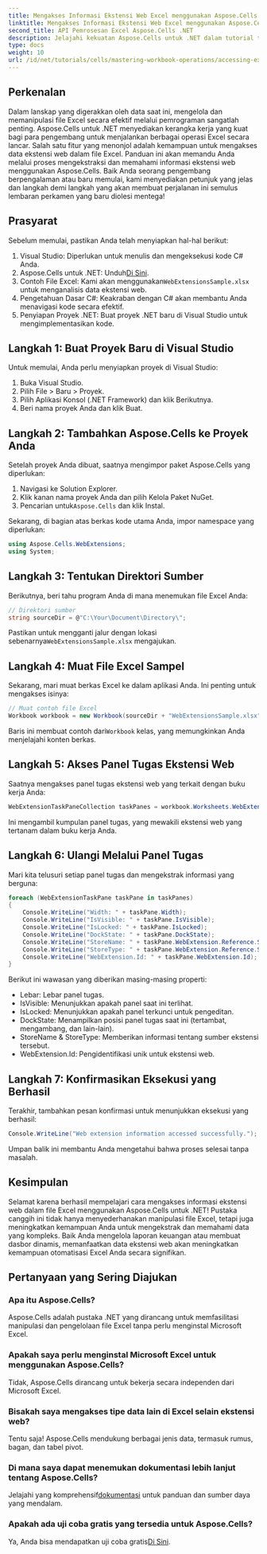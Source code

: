```yaml
---
title: Mengakses Informasi Ekstensi Web Excel menggunakan Aspose.Cells
linktitle: Mengakses Informasi Ekstensi Web Excel menggunakan Aspose.Cells
second_title: API Pemrosesan Excel Aspose.Cells .NET
description: Jelajahi kekuatan Aspose.Cells untuk .NET dalam tutorial terperinci ini di mana Anda akan mempelajari cara mengakses dan memanipulasi data ekstensi web secara terprogram dalam file Excel.
type: docs
weight: 10
url: /id/net/tutorials/cells/mastering-workbook-operations/accessing-excel-web-extension-information/
---
```

## Perkenalan

Dalam lanskap yang digerakkan oleh data saat ini, mengelola dan memanipulasi file Excel secara efektif melalui pemrograman sangatlah penting. Aspose.Cells untuk .NET menyediakan kerangka kerja yang kuat bagi para pengembang untuk menjalankan berbagai operasi Excel secara lancar. Salah satu fitur yang menonjol adalah kemampuan untuk mengakses data ekstensi web dalam file Excel. Panduan ini akan memandu Anda melalui proses mengekstraksi dan memahami informasi ekstensi web menggunakan Aspose.Cells. Baik Anda seorang pengembang berpengalaman atau baru memulai, kami menyediakan petunjuk yang jelas dan langkah demi langkah yang akan membuat perjalanan ini semulus lembaran perkamen yang baru diolesi mentega!

## Prasyarat

Sebelum memulai, pastikan Anda telah menyiapkan hal-hal berikut:

1. Visual Studio: Diperlukan untuk menulis dan mengeksekusi kode C# Anda.
2.  Aspose.Cells untuk .NET: Unduh[Di Sini](https://releases.aspose.com/cells/net/).
3.  Contoh File Excel: Kami akan menggunakan`WebExtensionsSample.xlsx` untuk menganalisis data ekstensi web.
4. Pengetahuan Dasar C#: Keakraban dengan C# akan membantu Anda menavigasi kode secara efektif.
5. Penyiapan Proyek .NET: Buat proyek .NET baru di Visual Studio untuk mengimplementasikan kode.

## Langkah 1: Buat Proyek Baru di Visual Studio

Untuk memulai, Anda perlu menyiapkan proyek di Visual Studio:

1. Buka Visual Studio.
2. Pilih File > Baru > Proyek.
3. Pilih Aplikasi Konsol (.NET Framework) dan klik Berikutnya.
4. Beri nama proyek Anda dan klik Buat.

## Langkah 2: Tambahkan Aspose.Cells ke Proyek Anda

Setelah proyek Anda dibuat, saatnya mengimpor paket Aspose.Cells yang diperlukan:

1. Navigasi ke Solution Explorer.
2. Klik kanan nama proyek Anda dan pilih Kelola Paket NuGet.
3.  Pencarian untuk`Aspose.Cells` dan klik Instal.

Sekarang, di bagian atas berkas kode utama Anda, impor namespace yang diperlukan:

```csharp
using Aspose.Cells.WebExtensions;
using System;
```

## Langkah 3: Tentukan Direktori Sumber

Berikutnya, beri tahu program Anda di mana menemukan file Excel Anda:

```csharp
// Direktori sumber
string sourceDir = @"C:\Your\Document\Directory\";
```

 Pastikan untuk mengganti jalur dengan lokasi sebenarnya`WebExtensionsSample.xlsx` mengajukan.

## Langkah 4: Muat File Excel Sampel

Sekarang, mari muat berkas Excel ke dalam aplikasi Anda. Ini penting untuk mengakses isinya:

```csharp
// Muat contoh file Excel
Workbook workbook = new Workbook(sourceDir + "WebExtensionsSample.xlsx");
```

 Baris ini membuat contoh dari`Workbook` kelas, yang memungkinkan Anda menjelajahi konten berkas.

## Langkah 5: Akses Panel Tugas Ekstensi Web

Saatnya mengakses panel tugas ekstensi web yang terkait dengan buku kerja Anda:

```csharp
WebExtensionTaskPaneCollection taskPanes = workbook.Worksheets.WebExtensionTaskPanes;
```

Ini mengambil kumpulan panel tugas, yang mewakili ekstensi web yang tertanam dalam buku kerja Anda.

## Langkah 6: Ulangi Melalui Panel Tugas

Mari kita telusuri setiap panel tugas dan mengekstrak informasi yang berguna:

```csharp
foreach (WebExtensionTaskPane taskPane in taskPanes)
{
    Console.WriteLine("Width: " + taskPane.Width);
    Console.WriteLine("IsVisible: " + taskPane.IsVisible);
    Console.WriteLine("IsLocked: " + taskPane.IsLocked);
    Console.WriteLine("DockState: " + taskPane.DockState);
    Console.WriteLine("StoreName: " + taskPane.WebExtension.Reference.StoreName);
    Console.WriteLine("StoreType: " + taskPane.WebExtension.Reference.StoreType);
    Console.WriteLine("WebExtension.Id: " + taskPane.WebExtension.Id);
}
```

Berikut ini wawasan yang diberikan masing-masing properti:

- Lebar: Lebar panel tugas.
- IsVisible: Menunjukkan apakah panel saat ini terlihat.
- IsLocked: Menunjukkan apakah panel terkunci untuk pengeditan.
- DockState: Menampilkan posisi panel tugas saat ini (tertambat, mengambang, dan lain-lain).
- StoreName & StoreType: Memberikan informasi tentang sumber ekstensi tersebut.
- WebExtension.Id: Pengidentifikasi unik untuk ekstensi web.

## Langkah 7: Konfirmasikan Eksekusi yang Berhasil

Terakhir, tambahkan pesan konfirmasi untuk menunjukkan eksekusi yang berhasil:

```csharp
Console.WriteLine("Web extension information accessed successfully.");
```

Umpan balik ini membantu Anda mengetahui bahwa proses selesai tanpa masalah.

## Kesimpulan

Selamat karena berhasil mempelajari cara mengakses informasi ekstensi web dalam file Excel menggunakan Aspose.Cells untuk .NET! Pustaka canggih ini tidak hanya menyederhanakan manipulasi file Excel, tetapi juga meningkatkan kemampuan Anda untuk mengekstrak dan memahami data yang kompleks. Baik Anda mengelola laporan keuangan atau membuat dasbor dinamis, memanfaatkan data ekstensi web akan meningkatkan kemampuan otomatisasi Excel Anda secara signifikan.

## Pertanyaan yang Sering Diajukan

### Apa itu Aspose.Cells?

Aspose.Cells adalah pustaka .NET yang dirancang untuk memfasilitasi manipulasi dan pengelolaan file Excel tanpa perlu menginstal Microsoft Excel.

### Apakah saya perlu menginstal Microsoft Excel untuk menggunakan Aspose.Cells?

Tidak, Aspose.Cells dirancang untuk bekerja secara independen dari Microsoft Excel.

### Bisakah saya mengakses tipe data lain di Excel selain ekstensi web?

Tentu saja! Aspose.Cells mendukung berbagai jenis data, termasuk rumus, bagan, dan tabel pivot.

### Di mana saya dapat menemukan dokumentasi lebih lanjut tentang Aspose.Cells?

 Jelajahi yang komprehensif[dokumentasi](https://reference.aspose.com/cells/net/) untuk panduan dan sumber daya yang mendalam.

### Apakah ada uji coba gratis yang tersedia untuk Aspose.Cells?

 Ya, Anda bisa mendapatkan uji coba gratis[Di Sini](https://releases.aspose.com/).